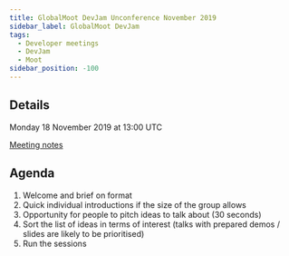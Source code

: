 ```yaml
---
title: GlobalMoot DevJam Unconference November 2019
sidebar_label: GlobalMoot DevJam
tags:
  - Developer meetings
  - DevJam
  - Moot
sidebar_position: -100
---
```


## Details

Monday 18 November 2019 at 13:00 UTC

[Meeting notes](https://devpad.moodle.org/p/mootglobal19unconference)

## Agenda

1. Welcome and brief on format
1. Quick individual introductions if the size of the group allows
1. Opportunity for people to pitch ideas to talk about (30 seconds)
1. Sort the list of ideas in terms of interest (talks with prepared demos / slides are likely to be prioritised)
1. Run the sessions
